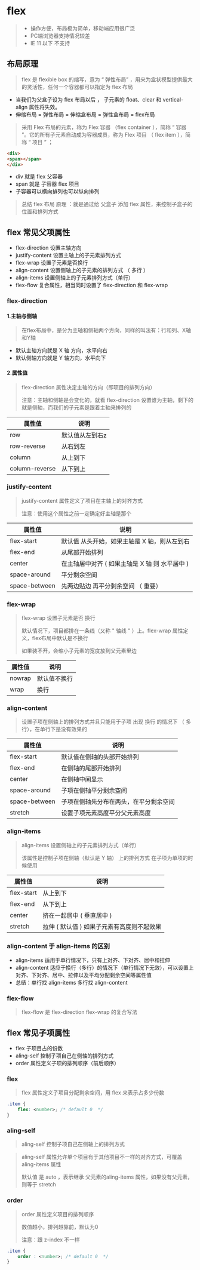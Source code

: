 # flex

> - 操作方便，布局极为简单，移动端应用很广泛
> - PC端浏览器支持情况较差
> - IE 11 以下 不支持

## 布局原理

> flex 是 flexible box 的缩写，意为 “ 弹性布局” ，用来为盒状模型提供最大的灵活性，任何一个容器都可以指定为 flex 布局  

- 当我们为父盒子设为 flex 布局以后 ， 子元素的 float、clear 和 vertical-align 属性将失效。
- 伸缩布局 = 弹性布局 = 伸缩盒布局 = 弹性盒布局 = flex布局

> 采用 Flex 布局的元素，称为 Flex 容器 （flex container ），简称 “ 容器 ”。它的所有子元素自动成为容器成员，称为 Flex 项目 （ flex item ），简称 “ 项目 ” ；

```html
<div>
<span></span>
</div>
```



-  div 就是 flex 父容器
-  span 就是 子容器 flex 项目
- 子容器可以横向排列也可以纵向排列

> 总结 flex 布局 原理 ：就是通过给 父盒子 添加 flex 属性，来控制子盒子的位置和排列方式

## flex 常见父项属性

- flex-direction      设置主轴方向
- justify-content    设置主轴上的子元素排列方式
- flex-wrap            设置子元素是否换行
- align-content      设置侧轴上的子元素的排列方式 （ 多行 ）
- align-items         设置侧轴上的子元素排列方式（单行）
- flex-flow              复合属性，相当同时设置了 flex-direction 和 flex-wrap 

### flex-direction 

#### 1.主轴与侧轴

> 在flex布局中，是分为主轴和侧轴两个方向，同样的叫法有：行和列、X轴和Y轴

- 默认主轴方向就是 X 轴 方向，水平向右
- 默认侧轴方向就是  Y 轴方向，水平向下

#### 2.属性值

> flex-direction 属性决定主轴的方向（即项目的排列方向）
>
> 注意：主轴和侧轴是会变化的，就看 flex-direction 设置谁为主轴，剩下的就是侧轴，而我们的子元素是跟着主轴来排列的

| 属性值         | 说明            |
| -------------- | --------------- |
| row            | 默认值从左到右z |
| row-reverse    | 从右到左        |
| column         | 从上到下        |
| column-reverse | 从下到上        |

### justify-content

> justify-content 属性定义了项目在主轴上的对齐方式
>
> 注意：使用这个属性之前一定确定好主轴是那个

| 属性值        | 说明                                            |
| ------------- | ----------------------------------------------- |
| flex-start    | 默认值 从头开始，如果主轴是 X 轴，则从左到右    |
| flex-end      | 从尾部开始排列                                  |
| center        | 在主轴居中对齐 ( 如果主轴是 X 轴 则 水平居中  ) |
| space-around  | 平分剩余空间                                    |
| space-between | 先两边贴边 再平分剩余空间 （ 重要）             |

### flex-wrap 

> flex-wrap  设置子元素是否 换行 
>
> 默认情况下，项目都排在一条线（又称 " 轴线 " ）上。flex-wrap 属性定义，flex布局中默认是不换行
>
> 如果装不开，会缩小子元素的宽度放到父元素里边

| 属性值 | 说明         |
| ------ | ------------ |
| nowrap | 默认值不换行 |
| wrap   | 换行         |

### align-content 

> 设置子项在侧轴上的排列方式并且只能用于子项 出现 换行 的情况下 （ 多行），在单行下是没有效果的

| 属性值        | 说明                                   |
| ------------- | -------------------------------------- |
| flex-start    | 默认值在侧轴的头部开始排列             |
| flex-end      | 在侧轴的尾部开始排列                   |
| center        | 在侧轴中间显示                         |
| space-around  | 子项在侧轴平分剩余空间                 |
| space-between | 子项在侧轴先分布在两头，在平分剩余空间 |
| stretch       | 设置子项元素高度平分父元素高度         |



### align-items  

> align-items  设置侧轴上的子元素排列方式（单行）
>
> 该属性是控制子项在侧轴（默认是 Y 轴） 上的排列方式 在子项为单项的时候使用

| 属性值     | 说明                                       |
| ---------- | ------------------------------------------ |
| flex-start | 从上到下                                   |
| flex-end   | 从下到上                                   |
| center     | 挤在一起居中 ( 垂直居中 )                  |
| stretch    | 拉伸 ( 默认值 ) 如果子元素有高度则不起效果 |

### align-content 于 align-items  的区别

- align-items  适用于单行情况下，只有上对齐、下对齐、居中和拉伸
- align-content 适应于换行（多行）的情况下（单行情况下无效），可以设置上对齐、下对齐、居中、拉伸以及平均分配剩余空间等属性值
- 总结：单行找 align-items 多行找 align-content

### flex-flow

> flex-flow 是 flex-direction flex-wrap 的复合写法

## flex 常见子项属性

- flex 子项目占的份数
- aling-self 控制子项自己在侧轴的排列方式
- order 属性定义子项的排列顺序（前后顺序）

### flex

> flex 属性定义子项目分配剩余空间，用 flex 来表示占多少份数

```css
.item {
	flex: <number>; /* default 0  */
}
```

### aling-self 

> aling-self 控制子项自己在侧轴上的排列方式

> aling-self 属性允许单个项目有于其他项目不一样的对齐方式，可覆盖 aling-items 属性
>
> 默认值 是 auto ，表示继承 父元素的aling-items 属性，如果没有父元素，则等于 stretch

### order 

> order 属性定义项目的排列顺序
>
> 数值越小，排列越靠前，默认为0
>
> 注意：跟 z-index 不一样

```css
.item {
	order : <number>; /* default 0  */
}
```

